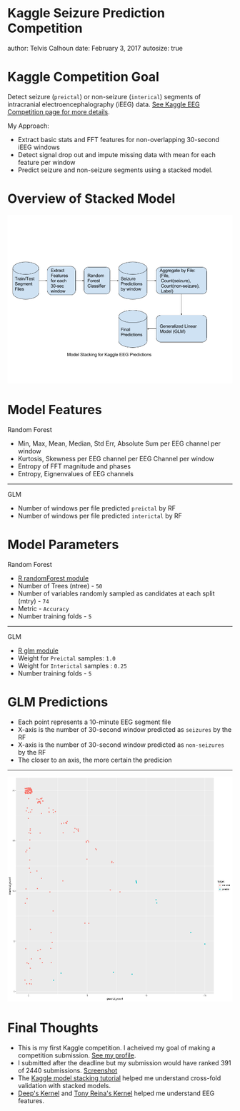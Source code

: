 Kaggle Seizure Prediction Competition
========================================================
author: Telvis Calhoun
date: February 3, 2017
autosize: true

Kaggle Competition Goal
========================================================

Detect seizure (`preictal`) or non-seizure (`interical`) segments of intracranial electroencephalography (iEEG) data. [See Kaggle EEG Competition page for more details](https://www.kaggle.com/c/melbourne-university-seizure-prediction).

My Approach: 

- Extract basic stats and FFT features for non-overlapping 30-second iEEG windows
- Detect signal drop out and impute missing data with mean for each feature per window
- Predict seizure and non-seizure segments using a stacked model.


Overview of Stacked Model
========================================================

![Kaggle-EEG-Model-Stacking](images/Kaggle-EEG-Model-Stacking.png)

Model Features
========================================================

Random Forest
* Min, Max, Mean, Median, Std Err, Absolute Sum per EEG channel per window
* Kurtosis, Skewness per EEG channel per EEG Channel per window
* Entropy of FFT magnitude and phases
* Entropy, Eignenvalues of EEG channels

***
GLM

* Number of windows per file predicted `preictal` by RF
* Number of windows per file predicted `interictal` by RF

Model Parameters
========================================================

Random Forest
* [R randomForest module](https://cran.r-project.org/web/packages/randomForest/index.html)
* Number of Trees (ntree) - `50`
* Number of variables randomly sampled as candidates at each split (mtry) - `74`
* Metric - `Accuracy`
* Number training folds - `5`

***

GLM
* [R glm module](https://stat.ethz.ch/R-manual/R-patched/library/stats/html/glm.html)
* Weight for `Preictal` samples: `1.0`
* Weight for `Interictal` samples : `0.25`
* Number training folds - `5`

GLM Predictions
========================================================

* Each point represents a 10-minute EEG segment file
* X-axis is the number of 30-second window predicted as `seizures` by the RF
* X-axis is the number of 30-second window predicted as `non-seizures` by the RF
* The closer to an axis, the more certain the predicion

***

![GLM Predictions](images/train_1_window_30_quick_FALSE_preds.png)


Final Thoughts
========================================================

* This is my first Kaggle competition. I acheived my goal of making a competition submission. [See my profile](https://www.kaggle.com/telvis).
* I submitted after the deadline but my submission would have ranked 391 of 2440 submissions. [Screenshot](./images/kaggle_eeg_submission_capture.png) 
* The [Kaggle model stacking tutorial](http://blog.kaggle.com/2016/12/27/a-kagglers-guide-to-model-stacking-in-practice/) helped me understand cross-fold validation with stacked models.
* [Deep's Kernel](https://www.kaggle.com/deepcnn/melbourne-university-seizure-prediction/feature-extractor-matlab2python-translated) and [Tony Reina's Kernel](https://www.kaggle.com/treina/melbourne-university-seizure-prediction/feature-extractor-matlab2python-translated) helped me understand EEG features. 

